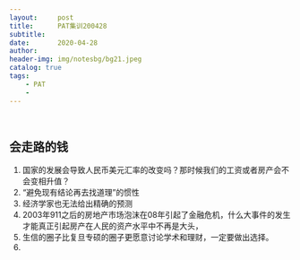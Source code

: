 ```yaml
---
layout:     post
title:      PAT集训200428
subtitle:   
date:       2020-04-28
author:     
header-img: img/notesbg/bg21.jpeg
catalog: true
tags:
    - PAT
    - 
---
```


```


```
## 会走路的钱
1. 国家的发展会导致人民币美元汇率的改变吗？那时候我们的工资或者房产会不会变相升值？
2. “避免现有结论再去找道理”的惯性
3. 经济学家也无法给出精确的预测
4. 2003年911之后的房地产市场泡沫在08年引起了金融危机，什么大事件的发生才能真正引起房产在人民的资产水平中不再是大头，
5. 生信的圈子比复旦专硕的圈子更愿意讨论学术和理财，一定要做出选择。
6. 
